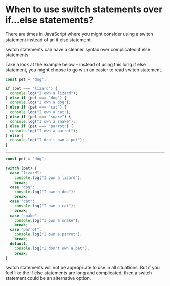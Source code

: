 # When to use switch statements over if...else statements?
There are times in JavaScript where you might consider using a switch statement instead of an if else statement.

switch statements can have a cleaner syntax over complicated if else statements.

Take a look at the example below – instead of using this long if else statement, you might choose to go with an easier to read switch statement.

```js
const pet = "dog";

if (pet === "lizard") {
  console.log("I own a lizard");
} else if (pet === "dog") {
  console.log("I own a dog");
} else if (pet === "cat") {
  console.log("I own a cat");
} else if (pet === "snake") {
  console.log("I own a snake");
} else if (pet === "parrot") {
  console.log("I own a parrot");
} else {
  console.log("I don't own a pet");
}
```
---
```js
const pet = "dog";
 
switch (pet) {
  case "lizard":
    console.log("I own a lizard");
    break;
  case "dog":
    console.log("I own a dog");
    break;
  case "cat":
    console.log("I own a cat");
    break;
  case "snake":
    console.log("I own a snake");
    break;
  case "parrot":
    console.log("I own a parrot");
    break;
  default:
    console.log("I don't own a pet");
    break;
}
```

switch statements will not be appropriate to use in all situations. But if you feel like the if else statements are long and complicated, then a switch statement could be an alternative option.
